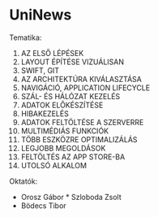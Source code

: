 # UniNews

Tematika:

1. AZ ELSŐ LÉPÉSEK
2. LAYOUT ÉPÍTÉSE VIZUÁLISAN
3. SWIFT, GIT
4. AZ ARCHITEKTÚRA KIVÁLASZTÁSA
5. NAVIGÁCIÓ, APPLICATION LIFECYCLE
6. SZÁL- ÉS HÁLÓZAT KEZELÉS
7. ADATOK ELŐKÉSZÍTÉSE
8. HIBAKEZELÉS
9. ADATOK FELTÖLTÉSE A SZERVERRE
10. MULTIMÉDIÁS FUNKCIÓK
11. TÖBB ESZKÖZRE OPTIMALIZÁLÁS
12. LEGJOBB MEGOLDÁSOK
13. FELTÖLTÉS AZ APP STORE-BA
14. UTOLSÓ ALKALOM

Oktatók:
* Orosz Gábor
* Szloboda Zsolt
* Bödecs Tibor